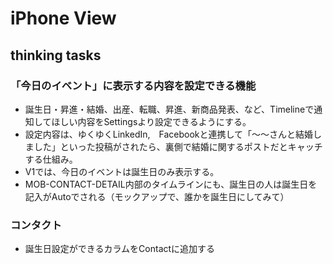 # iPhone View

## thinking tasks

### 「今日のイベント」に表示する内容を設定できる機能

- 誕生日・昇進・結婚、出産、転職、昇進、新商品発表、など、Timelineで通知してほしい内容をSettingsより設定できるようにする。
- 設定内容は、ゆくゆくLinkedIn,　Facebookと連携して「〜〜さんと結婚しました」といった投稿がされたら、裏側で結婚に関するポストだとキャッチする仕組み。
- V1では、今日のイベントは誕生日のみ表示する。
- MOB-CONTACT-DETAIL内部のタイムラインにも、誕生日の人は誕生日を記入がAutoでされる（モックアップで、誰かを誕生日にしてみて）

### コンタクト
- 誕生日設定ができるカラムをContactに追加する
